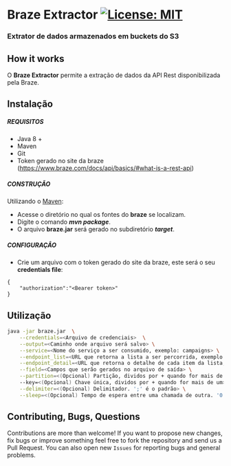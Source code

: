 
# Braze Extractor [![License: MIT](https://img.shields.io/badge/License-MIT-yellow.svg)](https://opensource.org/licenses/MIT)
### Extrator de dados armazenados em buckets do S3 

## How it works

O **Braze Extractor** permite a extração de dados da API Rest disponibilizada pela Braze.

## Instalação

##### REQUISITOS

- Java 8 +
- Maven
- Git
- Token gerado no site da braze (https://www.braze.com/docs/api/basics/#what-is-a-rest-api)

##### CONSTRUÇÃO

Utilizando o [Maven](https://maven.apache.org/):

- Acesse o diretório no qual os fontes do **braze** se localizam.
- Digite o comando _**mvn package**_.
- O arquivo **braze.jar** será gerado no subdiretório **_target_**.

##### CONFIGURAÇÂO

* Crie um arquivo com o token gerado do site da braze, este será o seu **credentials file**:

```
{
	"authorization":"<Bearer token>"
}
```

## Utilização

```bash
java -jar braze.jar  \
	--credentials=<Arquivo de credenciais>  \
	--output=<Caminho onde arquivo será salvo> \
	--service=<Nome do serviço a ser consumido, exemplo: campaigns> \
	--endpoint_list=<URL que retorna a lista a ser percorrida, exemplo:'https://rest.iad-03.braze.com/campaigns/list?include_archived=true&page=<<page>>' > \
	--endpoint_detail=<URL que retorna o detalhe de cada item da lista, exemplo:'https://rest.iad-03.braze.com/campaigns/details?campaign_id=<<id>>' > \
	--field=<Campos que serão gerados no arquivo de saída> \
	--partition=<(Opcional) Partição, dividos por + quando for mais de um> \	
	--key=<(Opcional) Chave única, dividos por + quando for mais de um> \
	--delimiter=<(Opcional) Delimitador. ';' é o padrão> \
	--sleep=<(Opcional) Tempo de espera entre uma chamada de outra. '0' é o padrão> \
```

## Contributing, Bugs, Questions
Contributions are more than welcome! If you want to propose new changes, fix bugs or improve something feel free to fork the repository and send us a Pull Request. You can also open new `Issues` for reporting bugs and general problems.
